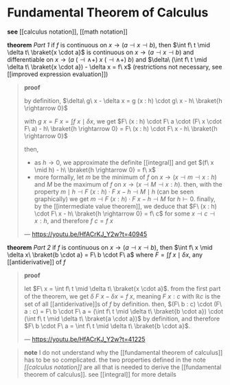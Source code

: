 # Fundamental Theorem of Calculus

**see** [[calculus notation]], [[math notation]]

**theorem** _Part 1_ if $f$ is continuous on $x \rightarrow (a \dashv x \dashv b)$, then $\int f\ t \mid \delta t\ \braket{x \cdot a}$ is continuous on $x \rightarrow (a \dashv x \dashv b)$ and differentiable on $x \rightarrow (a\ (\dashv \land +)\ x\ (\dashv \land +)\ b)$ and $\delta\ (\int f\ t \mid \delta t\ \braket{x \cdot a}) - \delta x = f\ x$ (restrictions not necessary, see [[improved expression evaluation]])

> **proof**
>
> by definition, $\delta\ g\ x - \delta x = g (x : h) \cdot g\ x - h\ \braket{h \rightarrow 0}$
>
> with $g\ x = F\ x = \int f\ x \mid \delta x$, we get $F\ (x : h) \cdot F\ a \cdot (F\ x \cdot F\ a) - h\ \braket{h \rightarrow 0} = F\ (x : h) \cdot F\ x - h\ \braket{h \rightarrow 0}$
>
> then,
>
> - as $h \to 0$, we approximate the definite [[integral]] and get $(f\ x \mid h) - h\ \braket{h \rightarrow 0} = f\ x$
> - more formally, let $m$ be the minimum of $f$ on $x \rightarrow (x \dashv m \dashv x : h)$ and $M$ be the maximum of $f$ on $x \rightarrow (x \dashv M \dashv x : h)$. then, with the property $m \mid h \dashv F\ (x : h) \cdot F\ x - h \dashv M \mid h$ (can be seen graphically) we get $m \dashv F\ (x : h) \cdot F\ x - h \dashv M$ for $h \vdash 0$. finally, by the [[intermediate value theorem]], we deduce that $F\ (x : h) \cdot F\ x - h\ \braket{h \rightarrow 0} = f\ c$ for some $x \dashv c \dashv x : h$, and therefore $f\ c = f\ x$
>
> &mdash; <https://youtu.be/HfACrKJ_Y2w?t=40945>

**theorem** _Part 2_ if $f$ is continuous on $x \rightarrow (a \dashv x \dashv b)$, then $\int f\ x \mid \delta x\ \braket{b \cdot a} = F\ b \cdot F\ a$ where $F = \int f\ x \mid \delta x$, any [[antiderivative]] of $f$

> **proof**
>
> let $F\ x = \int f\ t \mid \delta t\ \braket{x \cdot a}$. from the first part of the theorem, we get $\delta\ F\ x - \delta x = f\ x$, meaning $F\ x : c$ with $\mathbb R c$ is the set of all [[antiderivative]]s of $f$ by definition. then, $(F\ b : c) \cdot (F\ a : c) = F\ b \cdot F\ a = (\int f\ t \mid \delta t\ \braket{b \cdot a}) \cdot (\int f\ t \mid \delta t\ \braket{a \cdot a})$ by definition, and therefore $F\ b \cdot F\ a = \int f\ t \mid \delta t\ \braket{b \cdot a}$.
>
> &mdash; <https://youtu.be/HfACrKJ_Y2w?t=41225>

> **note** I do not understand why the [[fundamental theorem of calculus]] has to be so complicated. the two properties defined in the note _[[calculus notation]]_ are all that is needed to derive the [[fundamental theorem of calculus]]. see [[integral]] for more details
